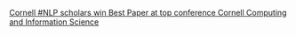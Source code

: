 [Cornell #NLP scholars win Best Paper at top conference   Cornell Computing and Information Science](https://qi.tc/qi/110450)